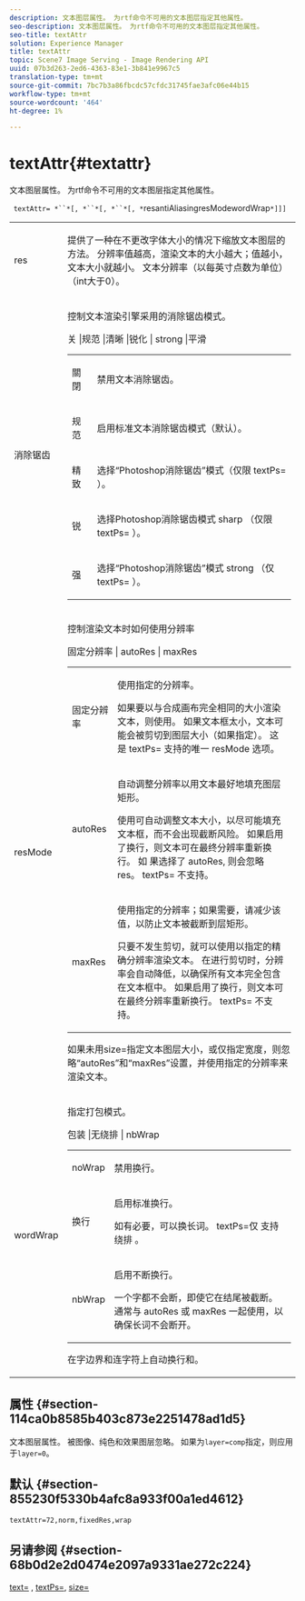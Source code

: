 ```yaml
---
description: 文本图层属性。 为rtf命令不可用的文本图层指定其他属性。
seo-description: 文本图层属性。 为rtf命令不可用的文本图层指定其他属性。
seo-title: textAttr
solution: Experience Manager
title: textAttr
topic: Scene7 Image Serving - Image Rendering API
uuid: 07b3d263-2ed6-4363-83e1-3b841e9967c5
translation-type: tm+mt
source-git-commit: 7bc7b3a86fbcdc57cfdc31745fae3afc06e44b15
workflow-type: tm+mt
source-wordcount: '464'
ht-degree: 1%

---
```



# textAttr{#textattr}

文本图层属性。 为rtf命令不可用的文本图层指定其他属性。

` textAttr= *``*[, *``*[, *``*[, *`resantiAliasingresModewordWrap`*]]]`

<table id="simpletable_0072BF7DF52B4959A14EDEF60A6EBDEE"> 
 <tr class="strow"> 
  <td class="stentry"> <p> <span class="codeph"> <span class="varname"> res  </span> </span> </p> </td> 
  <td class="stentry"> <p>提供了一种在不更改字体大小的情况下缩放文本图层的方法。 分辨率值越高，渲染文本的大小越大；值越小，文本大小就越小。 文本分辨率（以每英寸点数为单位）（int大于0）。 </p> </td> 
 </tr> 
 <tr class="strow"> 
  <td class="stentry"> <p> <span class="codeph"> <span class="varname"> 消除锯齿  </span> </span> </p> </td> 
  <td class="stentry"> <p>控制文本渲染引擎采用的消除锯齿模式。 </p> <p> <span class="codeph"> 关 |规范 |清晰 |锐化 | strong |平滑  </span> </p> <p> 
    <table id="simpletable_AE2331118FCA4BC7877233E287CED6A4"> 
     <tr class="strow"> 
      <td class="stentry"> <p> <span class="codeph"> 關閉 </span> </p> </td> 
      <td class="stentry"> <p>禁用文本消除锯齿。 </p> </td> 
     </tr> 
     <tr class="strow"> 
      <td class="stentry"> <p> <span class="codeph"> 规范  </span> </p> </td> 
      <td class="stentry"> <p>启用标准文本消除锯齿模式（默认）。 </p> </td> 
     </tr> 
     <tr class="strow"> 
      <td class="stentry"> <p> <span class="codeph"> 精致  </span> </p> </td> 
      <td class="stentry"> <p>选择“Photoshop消除锯齿”模式<span class="codeph">（仅限<span class="codeph"> textPs= </span>）。</span> </p> </td> 
     </tr> 
     <tr class="strow"> 
      <td class="stentry"> <p> <span class="codeph"> 锐  </span> </p> </td> 
      <td class="stentry"> <p>选择Photoshop消除锯齿模式<span class="codeph"> sharp </span>（仅限<span class="codeph"> textPs= </span>）。 </p> </td> 
     </tr> 
     <tr class="strow"> 
      <td class="stentry"> <p> <span class="codeph"> 强 </span> </p> </td> 
      <td class="stentry"> <p>选择“Photoshop消除锯齿”模式<span class="codeph"> strong </span>（仅<span class="codeph"> textPs= </span>）。 </p> </td> 
     </tr> 
    </table> </p> </td> 
 </tr> 
 <tr class="strow"> 
  <td class="stentry"> <p> <span class="codeph"> <span class="varname"> resMode </span> </span> </p> </td> 
  <td class="stentry"> <p>控制渲染文本时如何使用分辨率 </p> <p> <span class="codeph"> 固定分辨率 | autoRes | maxRes  </span> </p> <p> 
    <table id="simpletable_2CFC06DB37154C7C92614FDF7A818DB5"> 
     <tr class="strow"> 
      <td class="stentry"> <p> <span class="codeph"> 固定分辨率  </span> </p> </td> 
      <td class="stentry"> <p>使用指定的分辨率。 </p> <p>如果要以与合成画布完全相同的大小渲染文本，则使用。 如果文本框太小，文本可能会被剪切到图层大小（如果指定）。 这是<span class="codeph"> textPs= </span>支持的唯一<span class="varname"> resMode </span>选项。 </p> </td> 
     </tr> 
     <tr class="strow"> 
      <td class="stentry"> <p> <span class="codeph"> autoRes  </span> </p> </td> 
      <td class="stentry"> <p>自动调整分辨率以用文本最好地填充图层矩形。 </p> <p>使用可自动调整文本大小，以尽可能填充文本框，而不会出现截断风险。 如果启用了换行，则文本可在最终分辨率重新换行。 <span class="varname"> 如 </span> 果选择了 <span class="codeph"> autoRes, </span> 则会忽略res。<span class="codeph"> textPs= </span>不支持。 </p> </td> 
     </tr> 
     <tr class="strow"> 
      <td class="stentry"> <p> <span class="codeph"> maxRes  </span> </p> </td> 
      <td class="stentry"> <p>使用指定的分辨率；如果需要，请减少该值，以防止文本被截断到层矩形。 </p> <p>只要不发生剪切，就可以使用以指定的精确分辨率渲染文本。 在进行剪切时，分辨率会自动降低，以确保所有文本完全包含在文本框中。 如果启用了换行，则文本可在最终分辨率重新换行。 <span class="codeph"> textPs= </span>不支持。 </p> </td> 
     </tr> 
    </table> </p> <p>如果未用size=指定文本图层大小，或仅指定宽度，则忽略“autoRes”和“maxRes”设置，并使用指定的分辨率来渲染文本。 </p> </td> 
 </tr> 
 <tr class="strow"> 
  <td class="stentry"> <p> <span class="codeph"> <span class="varname"> wordWrap  </span> </span> </p> </td> 
  <td class="stentry"> <p>指定打包模式。 </p> <p> <span class="codeph"> 包装 |无绕排 | nbWrap  </span> </p> <p> 
    <table id="simpletable_FF2510E029EC41E29BC30D9FC2923EA3"> 
     <tr class="strow"> 
      <td class="stentry"> <p> <span class="codeph"> noWrap  </span> </p> </td> 
      <td class="stentry"> <p>禁用换行。 </p> </td> 
     </tr> 
     <tr class="strow"> 
      <td class="stentry"> <p> <span class="codeph"> 换行 </span> </p> </td> 
      <td class="stentry"> <p>启用标准换行。 </p> <p>如有必要，可以换长词。 <span class="codeph"> textPs=仅 </span> 支持 <span class="codeph"> 绕排 </span>。 </p> </td> 
     </tr> 
     <tr class="strow"> 
      <td class="stentry"> <p> <span class="codeph"> nbWrap  </span> </p> </td> 
      <td class="stentry"> <p>启用不断换行。 </p> <p>一个字都不会断，即使它在结尾被截断。 通常与<span class="codeph"> autoRes </span>或<span class="codeph"> maxRes </span>一起使用，以确保长词不会断开。 </p> </td> 
     </tr> 
    </table> </p> <p><span class="codeph">在字边界和连字符上自动换行</span>和<span class="codeph">。</span> </p> </td> 
 </tr> 
</table>

## 属性 {#section-114ca0b8585b403c873e2251478ad1d5}

文本图层属性。 被图像、纯色和效果图层忽略。 如果为`layer=comp`指定，则应用于`layer=0`。

## 默认 {#section-855230f5330b4afc8a933f00a1ed4612}

`textAttr=72,norm,fixedRes,wrap`

## 另请参阅 {#section-68b0d2e2d0474e2097a9331ae272c224}

[text=](../../../../../is-api/http-ref/image-serving-api-ref/c-http-protocol-reference/c-command-reference/r-text.md#reference-84634052e48548539a1ef63cbe41f22f) ,  [textPs=](../../../../../is-api/http-ref/image-serving-api-ref/c-http-protocol-reference/c-command-reference/r-textps.md#reference-4209a2a6169f44278da2647cfb0cd767),  [size=](../../../../../is-api/http-ref/image-serving-api-ref/c-http-protocol-reference/c-data-types/r-size.md#reference-04d383f32c7b4003bed9978cb854747b)
